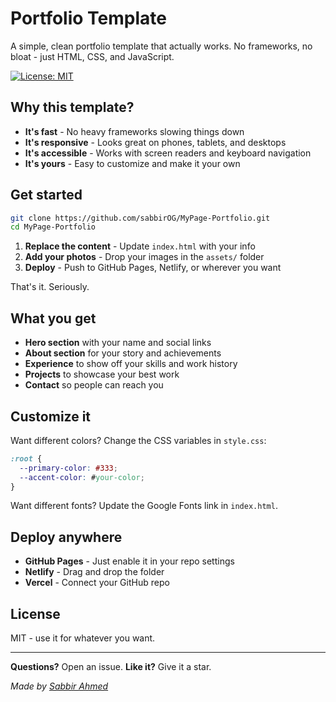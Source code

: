 # Portfolio Template

A simple, clean portfolio template that actually works. No frameworks, no bloat - just HTML, CSS, and JavaScript.

[![License: MIT](https://img.shields.io/badge/License-MIT-yellow.svg)](https://opensource.org/licenses/MIT)

## Why this template?

- **It's fast** - No heavy frameworks slowing things down
- **It's responsive** - Looks great on phones, tablets, and desktops
- **It's accessible** - Works with screen readers and keyboard navigation
- **It's yours** - Easy to customize and make it your own

## Get started

```bash
git clone https://github.com/sabbirOG/MyPage-Portfolio.git
cd MyPage-Portfolio
```

1. **Replace the content** - Update `index.html` with your info
2. **Add your photos** - Drop your images in the `assets/` folder
3. **Deploy** - Push to GitHub Pages, Netlify, or wherever you want

That's it. Seriously.

## What you get

- **Hero section** with your name and social links
- **About section** for your story and achievements
- **Experience** to show off your skills and work history
- **Projects** to showcase your best work
- **Contact** so people can reach you

## Customize it

Want different colors? Change the CSS variables in `style.css`:

```css
:root {
  --primary-color: #333;
  --accent-color: #your-color;
}
```

Want different fonts? Update the Google Fonts link in `index.html`.

## Deploy anywhere

- **GitHub Pages** - Just enable it in your repo settings
- **Netlify** - Drag and drop the folder
- **Vercel** - Connect your GitHub repo

## License

MIT - use it for whatever you want.

---

**Questions?** Open an issue. **Like it?** Give it a star.

*Made by [Sabbir Ahmed](https://github.com/sabbirOG)*
